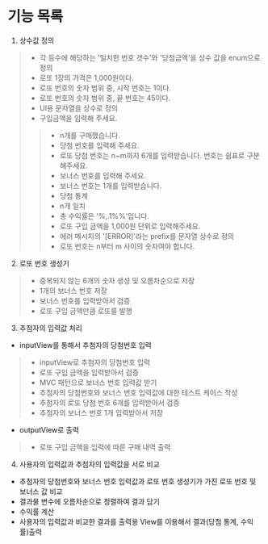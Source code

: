# 기능 목록

1. 상수값 정의
> - 각 등수에 해당하는 '일치한 번호 갯수'와 '당첨금액'을 상수 값을 enum으로 정의
> - 로또 1장의 가격은 1,000원이다.
> - 로또 번호의 숫자 범위 중, 시작 번호는 1이다.
> -  로또 번호의 숫자 범위 중, 끝 번호는 45이다.
> - UI용 문자열을 상수로 정의
> -  구입금액을 입력해 주세요.
>> - n개를 구매했습니다.
>> - 당첨 번호를 입력해 주세요.
>> - 로또 당첨 번호는 n~m까지 6개를 입력받습니다. 번호는 쉼표로 구분해주세요.
>> - 보너스 번호를 입력해 주세요.
>> - 보너스 번호는 1개를 입력받습니다.
>> - 당첨 통계
>> - n개 일치
>> - 총 수익률은 '%,.1%%'입니다.
>> - 로또 구입 금액을 1,000원 단위로 입력해주세요.
>> - 에러 메시지의 '[ERROR]'라는 prefix를 문자열 상수로 정의
>> - 로또 번호는 n부터 m 사이의 숫자여야 합니다.

2. 로또 번호 생성기
> - 중복되지 않는 6개의 숫자 생성 및 오름차순으로 저장
> - 1개의 보너스 번호 저장
> - 보너스 번호를 입력받아서 검증
> - 로또 구입 금액만큼 로또를 발행

3. 추첨자의 입력값 처리
-  inputView를 통해서 추첨자의 당첨번호 입력
> - inputView로 추첨자의 당첨번호 입력
> - 로또 구입 금액을 입력받아서 검증
> - MVC 패턴으로 보너스 번호 입력값 받기
> - 추첨자의 당첨번호와 보너스 번호 입력값에 대한 테스트 케이스 작성
> - 추첨자의 로또 당첨 번호 6개를 입력받아서 검증
> - 추첨자의 보너스 번호 1개 입력받아서 저장

-  outputView로 출력
> - 로또 구입 금액을 입력에 따른 구매 내역 출력

4. 사용자의 입력값과 추첨자의 입력값을 서로 비교
- 추첨자의 당첨번호와 보너스 번호 입력값과 로또 번호 생성기가 가진 로또 번호 및 보너스 값 비교
- 결과물 변수에 오름차순으로 정렬하여 결과 담기
- 수익률 계산
- 사용자의 입력값과 비교한 결과를 출력용 View를 이용해서 결과(당첨 통계, 수익률)출력